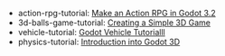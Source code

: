 * action-rpg-tutorial: [Make an Action RPG in Godot 3.2](https://www.youtube.com/watch?v=mAbG8Oi-SvQ)
* 3d-balls-game-tutorial: [Creating a Simple 3D Game](https://www.youtube.com/watch?v=VeCrE-ge8xM)
* vehicle-tutorial: [Godot Vehicle Tutorialll](https://www.youtube.com/watch?v=B5vE-nNszxA)
* physics-tutorial: [Introduction into Godot 3D](https://www.youtube.com/watch?v=SI1bmViq1JA)